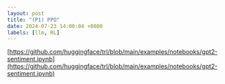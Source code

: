 ```yaml
---
layout: post
title: "(P1) PPO"
date: 2024-07-23 14:00:04 +0800
labels: [llm, RL]
---
```


[https://github.com/huggingface/trl/blob/main/examples/notebooks/gpt2-sentiment.ipynb](https://github.com/huggingface/trl/blob/main/examples/notebooks/gpt2-sentiment.ipynb)